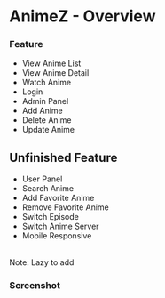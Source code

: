 # AnimeZ - Overview

### Feature
* View Anime List
* View Anime Detail
* Watch Anime
* Login
* Admin Panel
* Add Anime
* Delete Anime
* Update Anime


## Unfinished Feature
* User Panel
* Search Anime
* Add Favorite Anime
* Remove Favorite Anime
* Switch Episode
* Switch Anime Server
* Mobile Responsive
<br>
Note: Lazy to add

### Screenshot

